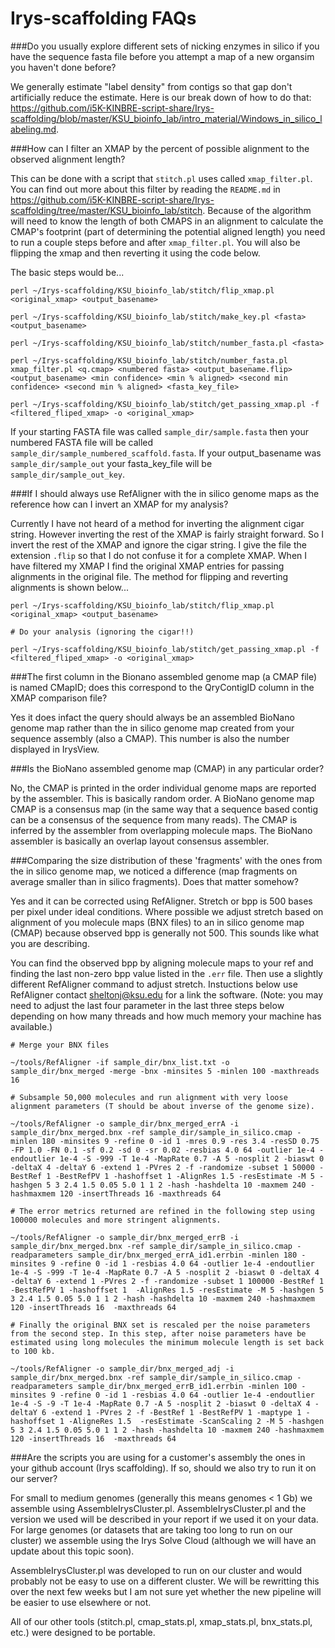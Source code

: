 Irys-scaffolding FAQs
=====================

###Do you usually explore different sets of nicking enzymes in silico if you have the sequence fasta file before you attempt a map of a new organsim you haven't done before?

We generally estimate "label density" from contigs so that gap don't artificially reduce the estimate. Here is our break down of how to do that: https://github.com/i5K-KINBRE-script-share/Irys-scaffolding/blob/master/KSU_bioinfo_lab/intro_material/Windows_in_silico_labeling.md.


###How can I filter an XMAP by the percent of possible alignment to the observed alignment length?

This can be done with a script that `stitch.pl` uses called `xmap_filter.pl`. You can find out more about this filter by reading the `README.md` in https://github.com/i5K-KINBRE-script-share/Irys-scaffolding/tree/master/KSU_bioinfo_lab/stitch. Because of the algorithm will need to know the length of both CMAPS in an alignment to calculate the CMAP's footprint (part of determining the potential aligned length) you need to run a couple steps before and after `xmap_filter.pl`. You will also be flipping the xmap and then reverting it using the code below.

The basic steps would be...

```
perl ~/Irys-scaffolding/KSU_bioinfo_lab/stitch/flip_xmap.pl <original_xmap> <output_basename>

perl ~/Irys-scaffolding/KSU_bioinfo_lab/stitch/make_key.pl <fasta> <output_basename>

perl ~/Irys-scaffolding/KSU_bioinfo_lab/stitch/number_fasta.pl <fasta>

perl ~/Irys-scaffolding/KSU_bioinfo_lab/stitch/number_fasta.pl xmap_filter.pl <q.cmap> <numbered fasta> <output_basename.flip> <output_basename> <min confidence> <min % aligned> <second min confidence> <second min % aligned> <fasta_key_file>

perl ~/Irys-scaffolding/KSU_bioinfo_lab/stitch/get_passing_xmap.pl -f <filtered_fliped_xmap> -o <original_xmap>
```

If your starting FASTA file was called `sample_dir/sample.fasta` then your numbered FASTA file will be called `sample_dir/sample_numbered_scaffold.fasta`. If your output_basename was `sample_dir/sample_out` your fasta_key_file will be `sample_dir/sample_out_key`.

###If I should always use RefAligner with the in silico genome maps as the reference how can I invert an XMAP for my analysis? 

Currently I have not heard of a method for inverting the alignment cigar string. However inverting the rest of the XMAP is fairly straight forward. So I invert the rest of the XMAP and ignore the cigar string. I give the file the extension `.flip` so that I do not confuse it for a complete XMAP. When I have filtered my XMAP I find the original XMAP entries for passing alignments in the original file. The method for flipping and reverting alignments is shown below...

```
perl ~/Irys-scaffolding/KSU_bioinfo_lab/stitch/flip_xmap.pl <original_xmap> <output_basename>

# Do your analysis (ignoring the cigar!!)

perl ~/Irys-scaffolding/KSU_bioinfo_lab/stitch/get_passing_xmap.pl -f <filtered_fliped_xmap> -o <original_xmap>
```

###The first column in the Bionano assembled genome map (a CMAP file) is named CMapID; does this correspond to the QryContigID column in the XMAP comparison file?

Yes it does infact the query should always be an assembled BioNano genome map rather than the in silico genome map created from your sequence assembly (also a CMAP). This number is also the number displayed in IrysView.

###Is the BioNano assembled genome map (CMAP) in any particular order? 

No, the CMAP is printed in the order individual genome maps are reported by the assembler. This is basically random order. A BioNano genome map CMAP is a consensus map (in the same way that a sequence based contig can be a consensus of the sequence from many reads). The CMAP is inferred by the assembler from overlapping molecule maps. The BioNano assembler is basically an overlap layout consensus assembler.

###Comparing the size distribution of these 'fragments' with the ones from the in silico genome map, we noticed a difference (map fragments on average smaller than in silico fragments). Does that matter somehow?

Yes and it can be corrected using RefAligner. Stretch or bpp is 500 bases per pixel under ideal conditions. Where possible we adjust stretch based on alignment of you molecule maps (BNX files) to an in silico genome map (CMAP) because observed bpp is generally not 500. This sounds like what you are describing.

You can find the observed bpp by aligning molecule maps to your ref and finding the last non-zero bpp value listed in the `.err` file. Then use a slightly different RefAligner command to adjust stretch. Instuctions below use RefAligner contact sheltonj@ksu.edu for a link the software. (Note: you may need to adjust the last four parameter in the last three steps below depending on how many threads and how much memory your machine has available.)

```
# Merge your BNX files

~/tools/RefAligner -if sample_dir/bnx_list.txt -o sample_dir/bnx_merged -merge -bnx -minsites 5 -minlen 100 -maxthreads 16

# Subsample 50,000 molecules and run alignment with very loose alignment parameters (T should be about inverse of the genome size).

~/tools/RefAligner -o sample_dir/bnx_merged_errA -i sample_dir/bnx_merged.bnx -ref sample_dir/sample_in_silico.cmap -minlen 180 -minsites 9 -refine 0 -id 1 -mres 0.9 -res 3.4 -resSD 0.75 -FP 1.0 -FN 0.1 -sf 0.2 -sd 0 -sr 0.02 -resbias 4.0 64 -outlier 1e-4 -endoutlier 1e-4 -S -999 -T 1e-4 -MapRate 0.7 -A 5 -nosplit 2 -biaswt 0 -deltaX 4 -deltaY 6 -extend 1 -PVres 2 -f -randomize -subset 1 50000 -BestRef 1 -BestRefPV 1 -hashoffset 1 -AlignRes 1.5 -resEstimate -M 5 -hashgen 5 3 2.4 1.5 0.05 5.0 1 1 2 -hash -hashdelta 10 -maxmem 240 -hashmaxmem 120 -insertThreads 16 -maxthreads 64

# The error metrics returned are refined in the following step using 100000 molecules and more stringent alignments.

~/tools/RefAligner -o sample_dir/bnx_merged_errB -i sample_dir/bnx_merged.bnx -ref sample_dir/sample_in_silico.cmap -readparameters sample_dir/bnx_merged_errA_id1.errbin -minlen 180 -minsites 9 -refine 0 -id 1 -resbias 4.0 64 -outlier 1e-4 -endoutlier 1e-4 -S -999 -T 1e-4 -MapRate 0.7 -A 5 -nosplit 2 -biaswt 0 -deltaX 4 -deltaY 6 -extend 1 -PVres 2 -f -randomize -subset 1 100000 -BestRef 1 -BestRefPV 1 -hashoffset 1  -AlignRes 1.5 -resEstimate -M 5 -hashgen 5 3 2.4 1.5 0.05 5.0 1 1 2 -hash -hashdelta 10 -maxmem 240 -hashmaxmem 120 -insertThreads 16  -maxthreads 64

# Finally the original BNX set is rescaled per the noise parameters from the second step. In this step, after noise parameters have be estimated using long molecules the minimum molecule length is set back to 100 kb.

~/tools/RefAligner -o sample_dir/bnx_merged_adj -i sample_dir/bnx_merged.bnx -ref sample_dir/sample_in_silico.cmap -readparameters sample_dir/bnx_merged_errB_id1.errbin -minlen 100 -minsites 9 -refine 0 -id 1 -resbias 4.0 64 -outlier 1e-4 -endoutlier 1e-4 -S -9 -T 1e-4 -MapRate 0.7 -A 5 -nosplit 2 -biaswt 0 -deltaX 4 -deltaY 6 -extend 1 -PVres 2 -f -BestRef 1 -BestRefPV 1 -maptype 1 -hashoffset 1 -AligneRes 1.5  -resEstimate -ScanScaling 2 -M 5 -hashgen 5 3 2.4 1.5 0.05 5.0 1 1 2 -hash -hashdelta 10 -maxmem 240 -hashmaxmem 120 -insertThreads 16  -maxthreads 64

```

###Are the scripts you are using for a customer's assembly the ones in your github account (Irys scaffolding). If so, should we also try to run it on our server? 

For small to medium genomes (generally this means genomes < 1 Gb) we assemble using AssembleIrysCluster.pl. AssembleIrysCluster.pl and the version we used will be described in your report if we used it on your data. For large genomes (or datasets that are taking too long to run on our cluster) we assemble using the Irys Solve Cloud (although we will have an update about this topic soon).

AssembleIrysCluster.pl was developed to run on our cluster and would probably not be easy to use on a different cluster. We will be rewritting this over the next few weeks but I am not sure yet whether the new pipeline will be easier to use elsewhere or not.

All of our other tools (stitch.pl, cmap_stats.pl, xmap_stats.pl, bnx_stats.pl, etc.) were designed to be portable.
